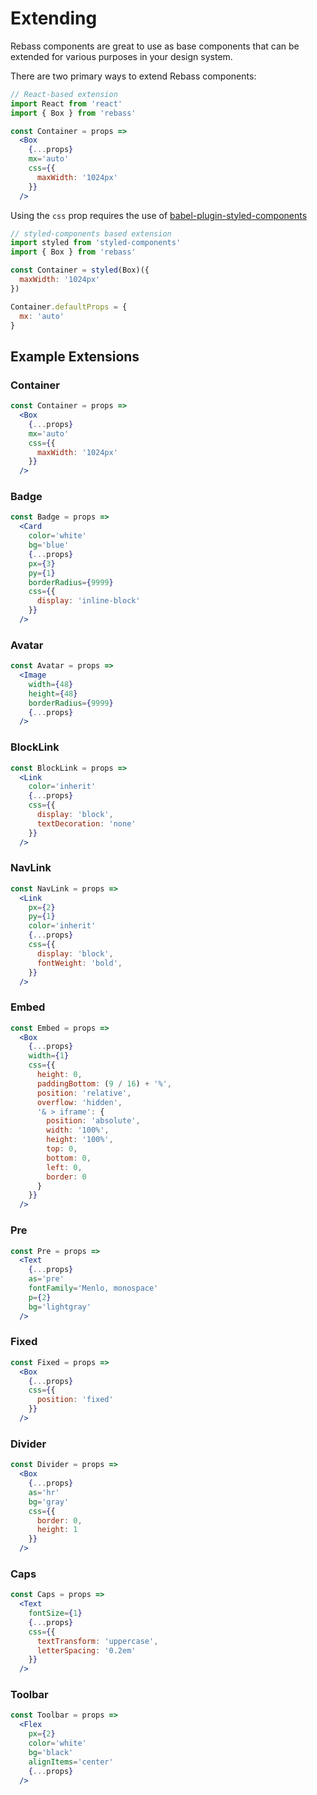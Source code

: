 
# Extending

Rebass components are great to use as base components that can be extended for various purposes in your design system.

There are two primary ways to extend Rebass components:

```jsx
// React-based extension
import React from 'react'
import { Box } from 'rebass'

const Container = props =>
  <Box
    {...props}
    mx='auto'
    css={{
      maxWidth: '1024px'
    }}
  />
```

Using the `css` prop requires the use of [babel-plugin-styled-components][]

```js
// styled-components based extension
import styled from 'styled-components'
import { Box } from 'rebass'

const Container = styled(Box)({
  maxWidth: '1024px'
})

Container.defaultProps = {
  mx: 'auto'
}
```

## Example Extensions

### Container

```jsx
const Container = props =>
  <Box
    {...props}
    mx='auto'
    css={{
      maxWidth: '1024px'
    }}
  />
```

### Badge

```jsx
const Badge = props =>
  <Card
    color='white'
    bg='blue'
    {...props}
    px={3}
    py={1}
    borderRadius={9999}
    css={{
      display: 'inline-block'
    }}
  />
```

### Avatar

```jsx
const Avatar = props =>
  <Image
    width={48}
    height={48}
    borderRadius={9999}
    {...props}
  />
```

### BlockLink

```jsx
const BlockLink = props =>
  <Link
    color='inherit'
    {...props}
    css={{
      display: 'block',
      textDecoration: 'none'
    }}
  />
```

### NavLink

```jsx
const NavLink = props =>
  <Link
    px={2}
    py={1}
    color='inherit'
    {...props}
    css={{
      display: 'block',
      fontWeight: 'bold',
    }}
  />
```

### Embed

```jsx
const Embed = props =>
  <Box
    {...props}
    width={1}
    css={{
      height: 0,
      paddingBottom: (9 / 16) + '%',
      position: 'relative',
      overflow: 'hidden',
      '& > iframe': {
        position: 'absolute',
        width: '100%',
        height: '100%',
        top: 0,
        bottom: 0,
        left: 0,
        border: 0
      }
    }}
  />
```

### Pre

```jsx
const Pre = props =>
  <Text
    {...props}
    as='pre'
    fontFamily='Menlo, monospace'
    p={2}
    bg='lightgray'
  />
```

### Fixed

```jsx
const Fixed = props =>
  <Box
    {...props}
    css={{
      position: 'fixed'
    }}
  />
```

### Divider


```jsx
const Divider = props =>
  <Box
    {...props}
    as='hr'
    bg='gray'
    css={{
      border: 0,
      height: 1
    }}
  />
```

### Caps

```jsx
const Caps = props =>
  <Text
    fontSize={1}
    {...props}
    css={{
      textTransform: 'uppercase',
      letterSpacing: '0.2em'
    }}
  />
```

### Toolbar

```jsx
const Toolbar = props =>
  <Flex
    px={2}
    color='white'
    bg='black'
    alignItems='center'
    {...props}
  />
```

[babel-plugin-styled-components]: https://www.styled-components.com/docs/api#css-prop
